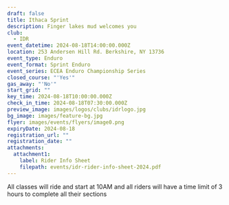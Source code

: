 ```yaml
---
draft: false
title: Ithaca Sprint
description: Finger lakes mud welcomes you
club:
  - IDR
event_datetime: 2024-08-18T14:00:00.000Z
location: 253 Andersen Hill Rd. Berkshire, NY 13736
event_type: Enduro
event_format: Sprint Enduro
event_series: ECEA Enduro Championship Series
closed_course: "'Yes'"
gas_away: "'No'"
start_grid: ""
key_time: 2024-08-18T10:00:00.000Z
check_in_time: 2024-08-18T07:30:00.000Z
preview_image: images/logos/clubs/idrlogo.jpg
bg_image: images/feature-bg.jpg
flyer: images/events/flyers/image0.png
expiryDate: 2024-08-18
registration_url: ""
registration_date: ""
attachments:
  attachment1:
    label: Rider Info Sheet
    filepath: events/idr-rider-info-sheet-2024.pdf
---
```

All classes will ride and start at 10AM and all riders will have a time limit of 3 hours to complete all their sections